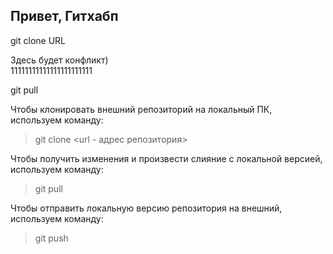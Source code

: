 ## Привет, Гитхабп

git clone URL

Здесь будет конфликт)  
11111111111111111111111

git pull

Чтобы клонировать внешний репозиторий на локальный ПК, используем команду:
>git clone <url - адрес репозитория>

Чтобы получить изменения и произвести слияние с локальной версией, используем команду:
>git pull

Чтобы отправить локальную версию репозитория на внешний, используем команду:
>git push